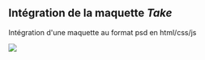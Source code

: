 ## Intégration de la maquette *Take*

Intégration d'une maquette au format psd en html/css/js

![](http://blazrobar.com/wp-content/uploads/2016/01/free-psd-templates-photoshop-full-pixels.jpg)

